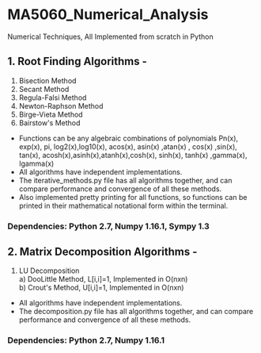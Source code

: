 # MA5060_Numerical_Analysis

Numerical Techniques, All Implemented from scratch in Python

## 1. Root Finding Algorithms - 
  1. Bisection Method
  2. Secant Method
  3. Regula-Falsi Method
  4. Newton-Raphson Method
  5. Birge-Vieta Method
  6. Bairstow's Method

 - Functions can be any algebraic combinations of polynomials Pn(x), exp(x), pi, log2(x),log10(x), acos(x),	asin(x) ,atan(x) , cos(x) ,sin(x), tan(x), acosh(x),asinh(x),atanh(x),cosh(x), sinh(x), tanh(x) ,gamma(x), lgamma(x)  
 - All algorithms have independent implementations.
 - The iterative_methods.py file has all algorithms together, and can compare performance and convergence of all these methods. 
 - Also implemented pretty printing for all functions, so functions can be printed in their mathematical notational form within the terminal.
### Dependencies: Python 2.7, Numpy 1.16.1, Sympy 1.3

## 2. Matrix Decomposition Algorithms -  
  1. LU Decomposition   
    a) DooLittle Method, L[i,i]=1, Implemented in O(nxn)   
    b) Crout's Method, U[i,i]=1, Implemented in O(nxn)   
 
 - All algorithms have independent implementations.
 - The decomposition.py file has all algorithms together, and can compare performance and convergence of all these methods.
  ### Dependencies: Python 2.7, Numpy 1.16.1
